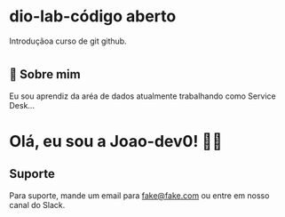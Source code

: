 
# dio-lab-código aberto

Introduçãoa curso de git github.





##
#
##

## 🚀 Sobre mim
Eu sou  aprendiz da  aréa de dados atualmente trabalhando como Service Desk...
 

 

# Olá, eu sou a Joao-dev0! 👋😎


## Suporte

Para suporte, mande um email para fake@fake.com ou entre em nosso canal do Slack.

